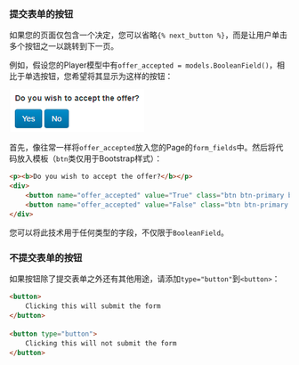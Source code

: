 ### 提交表单的按钮

如果您的页面仅包含一个决定，您可以省略`{% next_button %}`，而是让用户单击多个按钮之一以跳转到下一页。

例如，假设您的Player模型中有`offer_accepted = models.BooleanField()`，相比于单选按钮，您希望将其显示为这样的按钮：

![](https://github.com/anlint/otree-docs-CN/blob/master/assets/forms_buttons.png)

首先，像往常一样将`offer_accepted`放入您的Page的`form_fields`中。然后将代码放入模板（`btn`类仅用于Bootstrap样式）：

```HTML
<p><b>Do you wish to accept the offer?</b></p>
<div>
    <button name="offer_accepted" value="True" class="btn btn-primary btn-large">Yes</button>
    <button name="offer_accepted" value="False" class="btn btn-primary btn-large">No</button>
</div>
```

您可以将此技术用于任何类型的字段，不仅限于`BooleanField`。

### 不提交表单的按钮

如果按钮除了提交表单之外还有其他用途，请添加`type="button"`到`<button>`：

```HTML
<button>
    Clicking this will submit the form
</button>

<button type="button">
    Clicking this will not submit the form
</button>
```